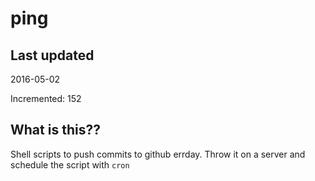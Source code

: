 # ping

## Last updated
2016-05-02

Incremented: 152

## What is this?? 
Shell scripts to push commits to github errday. Throw it on a server and schedule the script with `cron`
